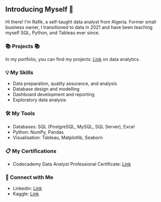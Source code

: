 ## Introducing Myself 👋

Hi there! I'm Rafik, a self-taught data analyst from Algeria. Former small business owner, I transitioned to data in 2021 and have been teaching myself SQL, Python, and Tableau ever since.

### 📚 Projects 📚

In my portfolio, you can find my projects: [Link](https://github.com/Rafik-Sebia/Portfolio-Guide/blob/main/README.md) on data analytics.

### 💡 My Skills

   * Data preparation, quality assurance, and analysis
   * Database design and modelling
   * Dashboard development and reporting
   * Exploratory data analysis


### 🛠️ My Tools

   * Databases: SQL (PostgreSQL, MySQL, SQL Server), Excel
   * Python: NumPy, Pandas
   * Visualisation: Tableau, Matplotlib, Seaborn

### :clipboard: My Certifications

   * Codecademy Data Analyst Professional Certificate: [Link](https://www.codecademy.com/profiles/rafiksebia8243738496/certificates/7dec503730a448c8b22bb251ada403f3)

### :raised_hands: Connect with Me

   * Linkedin: [Link](https://www.linkedin.com/in/rafik-sebia-44837b24a/)
   * Kaggle: [Link](https://www.kaggle.com/destroyerkamikaz)


<!--
**Rafik-Sebia/Rafik-Sebia** is a ✨ _special_ ✨ repository because its `README.md` (this file) appears on your GitHub profile.

Here are some ideas to get you started:

- 🔭 I’m currently working on ...
- 🌱 I’m currently learning ...
- 👯 I’m looking to collaborate on ...
- 🤔 I’m looking for help with ...
- 💬 Ask me about ...
- 📫 How to reach me: ...
- 😄 Pronouns: ...
- ⚡ Fun fact: ...
-->

